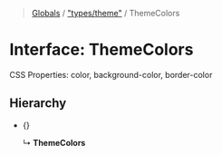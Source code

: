 > [Globals](../README.md) / ["types/theme"](../modules/_types_theme_.md) / ThemeColors

# Interface: ThemeColors

CSS Properties: color, background-color, border-color

## Hierarchy

- {}

  ↳ **ThemeColors**
